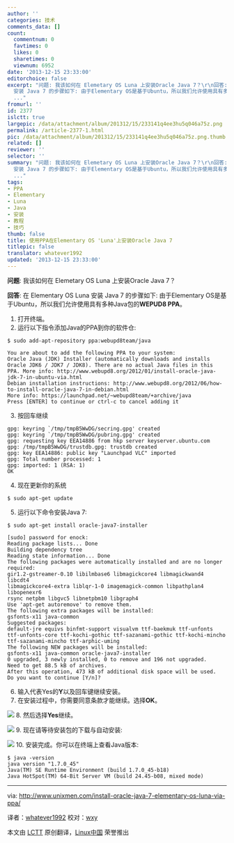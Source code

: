 ```yaml
---
author: ''
categories: 技术
comments_data: []
count:
  commentnum: 0
  favtimes: 0
  likes: 0
  sharetimes: 0
  viewnum: 6952
date: '2013-12-15 23:33:00'
editorchoice: false
excerpt: "问题: 我该如何在 Elemetary OS Luna 上安装Oracle Java 7？\r\n回答: 在 Elementary OS Luna
  安装 Java 7 的步骤如下: 由于Elementary OS是基于Ubuntu，所以我们允许使用具有多种Java包的WEPUD8 PPA。\r\n\r\n\r\n打开终端。\r\n\r\n\r\n
  ..."
fromurl: ''
id: 2377
islctt: true
largepic: /data/attachment/album/201312/15/233141q4ee3hu5q046a75z.png
permalink: /article-2377-1.html
pic: /data/attachment/album/201312/15/233141q4ee3hu5q046a75z.png.thumb.jpg
related: []
reviewer: ''
selector: ''
summary: "问题: 我该如何在 Elemetary OS Luna 上安装Oracle Java 7？\r\n回答: 在 Elementary OS Luna
  安装 Java 7 的步骤如下: 由于Elementary OS是基于Ubuntu，所以我们允许使用具有多种Java包的WEPUD8 PPA。\r\n\r\n\r\n打开终端。\r\n\r\n\r\n
  ..."
tags:
- PPA
- Elementary
- Luna
- Java
- 安装
- 教程
- 技巧
thumb: false
title: 使用PPA在Elementary OS 'Luna'上安装Oracle Java 7
titlepic: false
translator: whatever1992
updated: '2013-12-15 23:33:00'
---
```


**问题**: 我该如何在 Elemetary OS Luna 上安装Oracle Java 7？


**回答**: 在 Elementary OS Luna 安装 Java 7 的步骤如下: 由于Elementary OS是基于Ubuntu，所以我们允许使用具有多种Java包的**WEPUD8 PPA**。


1. 打开终端。
2. 运行以下指令添加Java的PPA到你的软件仓:



```
$ sudo add-apt-repository ppa:webupd8team/java

You are about to add the following PPA to your system:
Oracle Java (JDK) Installer (automatically downloads and installs Oracle JDK6 / JDK7 / JDK8). There are no actual Java files in this PPA. More info: http://www.webupd8.org/2012/01/install-oracle-java-jdk-7-in-ubuntu-via.html
Debian installation instructions: http://www.webupd8.org/2012/06/how-to-install-oracle-java-7-in-debian.html
More info: https://launchpad.net/~webupd8team/+archive/java
Press [ENTER] to continue or ctrl-c to cancel adding it

```
3. 按回车继续



```
gpg: keyring `/tmp/tmpB5WwDG/secring.gpg' created
gpg: keyring `/tmp/tmpB5WwDG/pubring.gpg' created
gpg: requesting key EEA14886 from hkp server keyserver.ubuntu.com
gpg: /tmp/tmpB5WwDG/trustdb.gpg: trustdb created
gpg: key EEA14886: public key "Launchpad VLC" imported
gpg: Total number processed: 1
gpg: imported: 1 (RSA: 1)
OK

```
4. 现在更新你的系统



```
$ sudo apt-get update

```
5. 运行以下命令安装Java 7:



```
$ sudo apt-get install oracle-java7-installer

[sudo] password for enock:
Reading package lists... Done
Building dependency tree
Reading state information... Done
The following packages were automatically installed and are no longer required:
gir1.2-gstreamer-0.10 libilmbase6 libmagickcore4 libmagickwand4 libcdt4
libmagickcore4-extra liblqr-1-0 imagemagick-common libpathplan4 libopenexr6
rsync netpbm libgvc5 libnetpbm10 libgraph4
Use 'apt-get autoremove' to remove them.
The following extra packages will be installed:
gsfonts-x11 java-common
Suggested packages:
default-jre equivs binfmt-support visualvm ttf-baekmuk ttf-unfonts
ttf-unfonts-core ttf-kochi-gothic ttf-sazanami-gothic ttf-kochi-mincho
ttf-sazanami-mincho ttf-arphic-uming
The following NEW packages will be installed:
gsfonts-x11 java-common oracle-java7-installer
0 upgraded, 3 newly installed, 0 to remove and 196 not upgraded.
Need to get 88.5 kB of archives.
After this operation, 473 kB of additional disk space will be used.
Do you want to continue [Y/n]?

```
6. 输入代表Yes的**Y**以及回车键继续安装。
7. 在安装过程中，你需要同意条款才能继续。选择**OK**。


![](/data/attachment/album/201312/15/233141q4ee3hu5q046a75z.png)
8. 然后选择**Yes**继续。


![](/data/attachment/album/201312/15/233143t49bixqxakktkp7j.png)
9. 现在请等待安装包的下载与自动安装:


![](/data/attachment/album/201312/15/233157vdvh4i2gipziv5q0.png)
10. 安装完成。你可以在终端上查看Java版本:



```
$ java -version
java version "1.7.0_45"
Java(TM) SE Runtime Environment (build 1.7.0_45-b18)
Java HotSpot(TM) 64-Bit Server VM (build 24.45-b08, mixed mode)

```



---


via: <http://www.unixmen.com/install-oracle-java-7-elementary-os-luna-via-ppa/>


译者：[whatever1992](https://github.com/whatever1992) 校对：[wxy](https://github.com/wxy)


本文由 [LCTT](https://github.com/LCTT/TranslateProject) 原创翻译，[Linux中国](http://linux.cn/) 荣誉推出